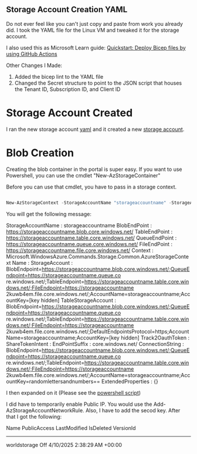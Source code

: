 ## Storage Account Creation YAML

Do not ever feel like you can't just copy and paste from work you already did.  I took the YAML file for the Linux VM and tweaked it for the storage account. 

I also used this as Microsoft Learn guide: [Quickstart: Deploy Bicep files by using GitHub Actions](http://learn.microsoft.com/en-us/azure/azure-resource-manager/bicep/deploy-github-actions?tabs=CLI%2Copenid)

Other Changes I Made:

1. Added the bicep lint to the YAML file
2. Changed the Secret structure to point to the JSON script that houses the Tenant ID, Subscription ID, and Client ID

# Storage Account Created 

I ran the new storage account [yaml](https://github.com/shevonnepolastre/minecraft-azure-quests/blob/main/quests/02-storage/deploy-storage-account.yml) and it created a new [storage account](https://github.com/shevonnepolastre/minecraft-azure-quests/blob/main/quests/02-storage/storage.bicep).  

# Blob Creation

Creating the blob container in the portal is super easy.  If you want to use Powershell, you can use the cmdlet "New-AzStorageContainer"

Before you can use that cmdlet, you have to pass in a storage context.  

```powershell 

New-AzStorageContext -StorageAccountName "storageaccountname" -StorageAccountKey "ends with ==" 

```

You will get the following message:

StorageAccountName  : storageaccountname
BlobEndPoint        : https://storageaccountname.blob.core.windows.net/
TableEndPoint       : https://storageaccountname.table.core.windows.net/
QueueEndPoint       : https://storageaccountname.queue.core.windows.net/
FileEndPoint        : https://storageaccountname.file.core.windows.net/
Context             : Microsoft.WindowsAzure.Commands.Storage.Common.AzureStorageContext
Name                : 
StorageAccount      : BlobEndpoint=https://storageaccountname.blob.core.windows.net/;QueueEndpoint=https://storageaccountname.queue.co
                      re.windows.net/;TableEndpoint=https://storageaccountname.table.core.windows.net/;FileEndpoint=https://storageaccountname
                      2kuwb4em.file.core.windows.net/;AccountName=storageaccountname;AccountKey=[key hidden]
TableStorageAccount : BlobEndpoint=https://storageaccountname.blob.core.windows.net/;QueueEndpoint=https://storageaccountname.queue.co
                      re.windows.net/;TableEndpoint=https://storageaccountname.table.core.windows.net/;FileEndpoint=https://storageaccountname
                      2kuwb4em.file.core.windows.net/;DefaultEndpointsProtocol=https;AccountName=storageaccountname;AccountKey=[key 
                      hidden]
Track2OauthToken    : 
ShareTokenIntent    : 
EndPointSuffix      : core.windows.net/
ConnectionString    : BlobEndpoint=https://storageaccountname.blob.core.windows.net/;QueueEndpoint=https://storageaccountname.queue.co
                      re.windows.net/;TableEndpoint=https://storageaccountname.table.core.windows.net/;FileEndpoint=https://storageaccountname
                      2kuwb4em.file.core.windows.net/;AccountName=storageaccountname;AccountKey=randomlettersandnumbers==
ExtendedProperties  : {}

I then expanded on it (Please see the [powershell script](https://github.com/shevonnepolastre/minecraft-azure-quests/blob/main/quests/02-storage/create-blob-container.ps1))

I did have to temporarily enable Public IP.  You would use the Add-AzStorageAccountNetworkRule.
Also, I have to add the secod key.  After that I got the following:

Name                 PublicAccess         LastModified                   IsDeleted  VersionId
----                 ------------         ------------                   ---------  ---------
worldstorage         Off                  4/10/2025 2:38:29 AM +00:00         


